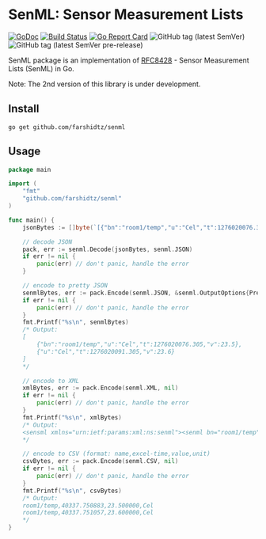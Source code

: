 # SenML: Sensor Measurement Lists

[![GoDoc](https://godoc.org/github.com/farshidtz/senml?status.svg)](https://godoc.org/github.com/farshidtz/senml)
[![Build Status](https://travis-ci.org/farshidtz/senml.svg)](https://travis-ci.org/farshidtz/senml)
[![Go Report Card](https://goreportcard.com/badge/github.com/farshidtz/senml)](https://goreportcard.com/report/github.com/farshidtz/senml)
![GitHub tag (latest SemVer)](https://img.shields.io/github/v/tag/farshidtz/senml?sort=semver&label=stable)
![GitHub tag (latest SemVer pre-release)](https://img.shields.io/github/v/tag/farshidtz/senml?include_prereleases&sort=semver&label=pre)


SenML package is an implementation of [RFC8428](https://tools.ietf.org/html/rfc8428) - Sensor Measurement Lists (SenML) in Go.

Note: The 2nd version of this library is under development.

## Install
```
go get github.com/farshidtz/senml
```

## Usage
```go
package main

import (
	"fmt"
	"github.com/farshidtz/senml"
)

func main() {
	jsonBytes := []byte(`[{"bn":"room1/temp","u":"Cel","t":1276020076.305,"v":23.5},{"u":"Cel","t":1276020091.305,"v":23.6}]`)

	// decode JSON
	pack, err := senml.Decode(jsonBytes, senml.JSON)
	if err != nil {
		panic(err) // don't panic, handle the error
	}

	// encode to pretty JSON
	senmlBytes, err := pack.Encode(senml.JSON, &senml.OutputOptions{PrettyPrint: true})
	if err != nil {
		panic(err) // don't panic, handle the error
	}
	fmt.Printf("%s\n", senmlBytes)
	/* Output:
	[
		{"bn":"room1/temp","u":"Cel","t":1276020076.305,"v":23.5},
		{"u":"Cel","t":1276020091.305,"v":23.6}
	]
	*/

	// encode to XML
	xmlBytes, err := pack.Encode(senml.XML, nil)
	if err != nil {
		panic(err) // don't panic, handle the error
	}
	fmt.Printf("%s\n", xmlBytes)
	/* Output:
	<sensml xmlns="urn:ietf:params:xml:ns:senml"><senml bn="room1/temp" u="Cel" t="1.276020076305e+09" v="23.5"></senml><senml u="Cel" t="1.276020091305e+09" v="23.6"></senml></sensml>
	*/

	// encode to CSV (format: name,excel-time,value,unit)
	csvBytes, err := pack.Encode(senml.CSV, nil)
	if err != nil {
		panic(err) // don't panic, handle the error
	}
	fmt.Printf("%s\n", csvBytes)
	/* Output:
	room1/temp,40337.750883,23.500000,Cel
	room1/temp,40337.751057,23.600000,Cel
	*/
}
```
